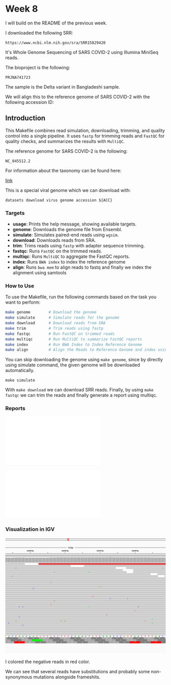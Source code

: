 # Week 8

I will build on the README of the previous week.

I downloaded the following SRR:

```
https://www.ncbi.nlm.nih.gov/sra/SRR15829420
```

It's Whole Genome Sequencing of SARS COVID-2 using Illumina MiniSeq reads.

The bioproject is the following:
```
PRJNA741723
```

The sample is the Delta variant in Bangladeshi sample.

We will align this to the reference genome of SARS COVID-2 with the following accession ID:

## Introduction

This Makefile combines read simulation, downloading, trimming, and quality control into a single pipeline. It uses `fastp` for trimming reads and `FastQC` for quality checks, and summarizes the results with `MultiQC`.

The reference genome for SARS COVID-2 is the following:

```
NC_045512.2
```

For information about the taxonomy can be found here:

[link](https://www.ncbi.nlm.nih.gov/Taxonomy/Browser/wwwtax.cgi?id=2697049)

This is a special viral genome which we can download with:

```
datasets download virus genome accession ${ACC}
```

### Targets

- **usage**: Prints the help message, showing available targets.
- **genome**: Downloads the genome file from Ensembl.
- **simulate**: Simulates paired-end reads using `wgsim`.
- **download**: Downloads reads from SRA.
- **trim**: Trims reads using `fastp` with adapter sequence trimming.
- **fastqc**: Runs `FastQC` on the trimmed reads.
- **multiqc**: Runs `MultiQC` to aggregate the FastQC reports.
- **index**: Runs `BWA index` to index the reference genome
- **align**: Runs `bwa mem` to align reads to fastq and finally we index the alignment using samtools

### How to Use

To use the Makefile, run the following commands based on the task you want to perform:

```bash
make genome        # Download the genome
make simulate      # Simulate reads for the genome
make download      # Download reads from SRA
make trim          # Trim reads using fastp
make fastqc        # Run FastQC on trimmed reads
make multiqc       # Run MultiQC to summarize FastQC reports
make index         # Run BWA Index to Index Reference Genome
make align         # Align the Reads to Reference Genome and index using samtools
```

You can skip downloading the genome using `make genome`, since by directly using simulate command, the given genome will be downloaded automatically. 

```
make simulate
```

With `make download` we can download SRR reads. Finally, by using `make fastqc` we can trim the reads and finally generate a report using multiqc.


### Reports

![report1](SRR15829420_1_fastqc.html)

![report2](SRR15829420_2_fastqc.html)


### Visualization in IGV

![igv](IGV_screenshot.png)

I colored the negative reads in red color.

We can see that several reads have substitutions and probably some non-synonymous mutations alongside frameshits.
